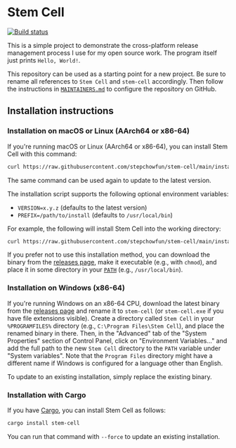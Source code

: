 # Stem Cell

[![Build status](https://github.com/stepchowfun/stem-cell/workflows/Continuous%20integration/badge.svg?branch=main)](https://github.com/stepchowfun/stem-cell/actions?query=branch%3Amain)

This is a simple project to demonstrate the cross-platform release management process I use for my open source work. The program itself just prints `Hello, World!`.

This repository can be used as a starting point for a new project. Be sure to rename all references to `Stem Cell` and `stem-cell` accordingly. Then follow the instructions in [`MAINTAINERS.md`](https://github.com/stepchowfun/stem-cell/blob/main/MAINTAINERS.md) to configure the repository on GitHub.

## Installation instructions

### Installation on macOS or Linux (AArch64 or x86-64)

If you're running macOS or Linux (AArch64 or x86-64), you can install Stem Cell with this command:

```sh
curl https://raw.githubusercontent.com/stepchowfun/stem-cell/main/install.sh -LSfs | sh
```

The same command can be used again to update to the latest version.

The installation script supports the following optional environment variables:

- `VERSION=x.y.z` (defaults to the latest version)
- `PREFIX=/path/to/install` (defaults to `/usr/local/bin`)

For example, the following will install Stem Cell into the working directory:

```sh
curl https://raw.githubusercontent.com/stepchowfun/stem-cell/main/install.sh -LSfs | PREFIX=. sh
```

If you prefer not to use this installation method, you can download the binary from the [releases page](https://github.com/stepchowfun/stem-cell/releases), make it executable (e.g., with `chmod`), and place it in some directory in your [`PATH`](https://en.wikipedia.org/wiki/PATH_\(variable\)) (e.g., `/usr/local/bin`).

### Installation on Windows (x86-64)

If you're running Windows on an x86-64 CPU, download the latest binary from the [releases page](https://github.com/stepchowfun/stem-cell/releases) and rename it to `stem-cell` (or `stem-cell.exe` if you have file extensions visible). Create a directory called `Stem Cell` in your `%PROGRAMFILES%` directory (e.g., `C:\Program Files\Stem Cell`), and place the renamed binary in there. Then, in the "Advanced" tab of the "System Properties" section of Control Panel, click on "Environment Variables..." and add the full path to the new `Stem Cell` directory to the `PATH` variable under "System variables". Note that the `Program Files` directory might have a different name if Windows is configured for a language other than English.

To update to an existing installation, simply replace the existing binary.

### Installation with Cargo

If you have [Cargo](https://doc.rust-lang.org/cargo/), you can install Stem Cell as follows:

```sh
cargo install stem-cell
```

You can run that command with `--force` to update an existing installation.
